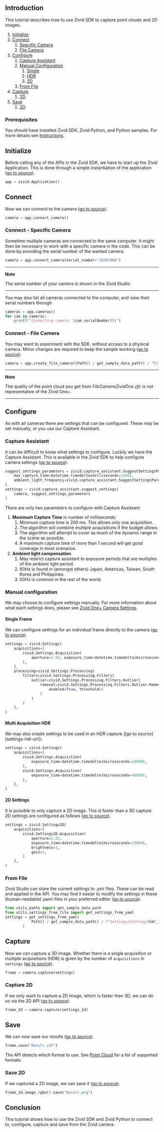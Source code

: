 ## Introduction

This tutorial describes how to use Zivid SDK to capture point clouds and 2D images.

1. [Initialize](#initialize)
2. [Connect](#connect)
   1. [Specific Camera](#connect---specific-camera)
   2. [File Camera](#connect---file-camera)
3. [Configure](#configure)
   1. [Capture Assistant](#capture-assistant)
   2. [Manual Configuration](#manual-configuration)
      1. [Single](#single-frame)
      2. [HDR](#hdr-frame)
      3. [2D](#2d-settings)
   3. [From File](#from-file)
4. [Capture](#capture)
    1. [2D](#capture-2d)
5. [Save](#save)
    1. [2D](#save-2d)

### Prerequisites

You should have installed Zivid SDK, Zivid Python, and Python samples. For more details see [Instructions][installation-instructions-url].

## Initialize

Before calling any of the APIs in the Zivid SDK, we have to start up the Zivid Application. This is done through a simple instantiation of the application ([go to source][start_app-url]).
```python
app = zivid.Application()
```

## Connect

Now we can connect to the camera ([go to source][connect-url]).
```python
camera = app.connect_camera()
```

### Connect - Specific Camera

Sometime multiple cameras are connected to the same computer. It might then be necessary to work with a specific camera in the code. This can be done by providing the serial number of the wanted camera.
```python
camera = app.connect_camera(serial_number="2020C0DE")
```

---
**Note** 

The serial number of your camera is shown in the Zivid Studio.

---

You may also list all cameras connected to the computer, and view their serial numbers through
```python
cameras = app.cameras()
for cam in cameras:
    print(f"Connecting camera: {cam.serialNumber()}")
```

### Connect - File Camera

You may want to experiment with the SDK, without access to a physical camera. Minor changes are required to keep the sample working ([go to source][filecamera-url]).
```python
camera = app.create_file_camera((Path() / get_sample_data_path() / "FileCameraZividOne.zfc")
```

---
**Note**

The quality of the point cloud you get from *FileCameraZividOne.zfc* is not representative of the Zivid One+.

---

## Configure

As with all cameras there are settings that can be configured. These may be set manually, or you use our Capture Assistant.

### Capture Assistant

It can be difficult to know what settings to configure. Luckily we have the Capture Assistant. This is available in the Zivid SDK to help configure camera settings ([go to source][captureassistant-url]).
```python
suggest_settings_parameters = zivid.capture_assistant.SuggestSettingsParameters(
    max_capture_time=datetime.timedelta(milliseconds=1200),
    ambient_light_frequency=zivid.capture_assistant.SuggestSettingsParameters.AmbientLightFrequency.none,
)
settings = zivid.capture_assistant.suggest_settings(
    camera, suggest_settings_parameters
)
```

There are only two parameters to configure with Capture Assistant:

1. **Maximum Capture Time** in number of milliseconds.
    1. Minimum capture time is 200 ms. This allows only one acquisition.
    2. The algorithm will combine multiple acquisitions if the budget allows.
    3. The algorithm will attempt to cover as much of the dynamic range in the scene as possible.
    4. A maximum capture time of more than 1 second will get good coverage in most scenarios.
2. **Ambient light compensation**
    1. May restrict capture assistant to exposure periods that are multiples of the ambient light period.
    2. 60Hz is found in (amongst others) Japan, Americas, Taiwan, South Korea and Philippines.
    3. 50Hz is common in the rest of the world.

### Manual configuration

We may choose to configure settings manually. For more information about what each settings does, please see [Zivid One+ Camera Settings][kb-camera_settings-url].

#### Single Frame

We can configure settings for an individual frame directly to the camera ([go to source][settings-url]).
```python
settings = zivid.Settings(
    acquisitions=[
        zivid.Settings.Acquisition(
            aperture=5.66, exposure_time=datetime.timedelta(microseconds=8333),
        ),
    ],
    processing=zivid.Settings.Processing(
        filters=zivid.Settings.Processing.Filters(
            outlier=zivid.Settings.Processing.Filters.Outlier(
                removal=zivid.Settings.Processing.Filters.Outlier.Removal(
                    enabled=True, threshold=5
                )
            )
        )
    ),
)
```

#### Multi Acquisition HDR

We may also create settings to be used in an HDR capture ([go to source][settings-hdr-url]).
```python
settings = zivid.Settings(
    acquisitions=[
        zivid.Settings.Acquisition(
            exposure_time=datetime.timedelta(microseconds=10000),
        ),
        zivid.Settings.Acquisition(
            exposure_time=datetime.timedelta(microseconds=40000),
        ),
    ],
)
```

#### 2D Settings

It is possible to only capture a 2D image. This is faster than a 3D capture. 2D settings are configured as follows ([go to source][settings2d-url]).
```python
settings = zivid.Settings2D(
    acquisitions=[
        zivid.Settings2D.Acquisition(
            aperture=2.83,
            exposure_time=datetime.timedelta(microseconds=10000),
            brightness=1,
            gain=1,
        )
    ],
)
```

### From File

Zivid Studio can store the current settings to .yml files. These can be read and applied in the API. You may find it easier to modify the settings in these (human-readable) yaml-files in your preferred editor ([go to source][settings_from_file-url]).
```python
from utils.paths import get_sample_data_path
from utils.settings_from_file import get_settings_from_yaml
settings = get_settings_from_yaml(
            Path() / get_sample_data_path() / f"Settings/Settings{hdr_index:02d}.yml"
        )
```

## Capture

Now we can capture a 3D image. Whether there is a single acquisition or multiple acquisitions (HDR) is given by the number of `acquisitions` in `settings` ([go to source][capture-url]).
```python
frame = camera.capture(settings)
```

### Capture 2D

If we only want to capture a 2D image, which is faster than 3D, we can do so via the 2D API ([go to source][capture2d-url]).
```python
frame_2d = camera.capture(settings_2d)
```

## Save

We can now save our results ([go to source][save-url]).
```python
frame.save("Result.zdf")
```
The API detects which format to use. See [Point Cloud][kb-point_cloud-url] for a list of supported formats.

### Save 2D

If we captured a 2D image, we can save it ([go to source][save2d-url]).
```python
frame_2d.image_rgba().save("Result.png")
```

## Conclusion

This tutorial shows how to use the Zivid SDK and Zivid Python to connect to, configure, capture and save from the Zivid camera.

[//]: ### "Recommended further reading"

[installation-instructions-url]: ../../../README.md#instructions
[start_app-url]: capture.py#L7
[connect-url]: capture.py#L8
[captureassistant-url]: capture_assistant.py#L10-L17
[settings-url]: capture.py#L10-L16
[settingsHDR-url]: capture_hdr.py#L9-L15
[kb-camera_settings-url]: https://zivid.atlassian.net/wiki/spaces/ZividKB/pages/450265335/Settings
[capture-url]: capture.py#L18
[capture2d-url]: capture_2d.py#L18
[settings2d-url]: capture_2d.py#L10-L15
[captureHDR-url]: capture_assistant.py#L19
[save-url]: capture.py#L19
[save2d-url]: capture_2d.py#L19-L20
[settings_from_file-url]: ../../application/basic/capture_hdr_loop.py#L27-L29
[kb-point_cloud-url]: https://zivid.atlassian.net/wiki/spaces/ZividKB/pages/520061383/Point+Cloud
[filecamera-url]: capture_from_file.py#L11-L13
